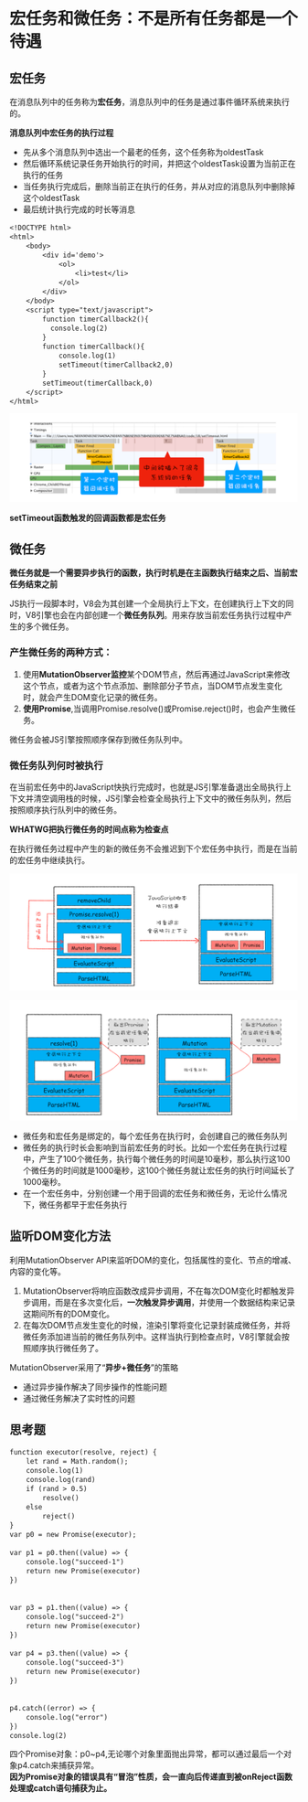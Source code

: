 # 宏任务和微任务：不是所有任务都是一个待遇
## 宏任务
在消息队列中的任务称为**宏任务**，消息队列中的任务是通过事件循环系统来执行的。  

**消息队列中宏任务的执行过程**
- 先从多个消息队列中选出一个最老的任务，这个任务称为oldestTask
- 然后循环系统记录任务开始执行的时间，并把这个oldestTask设置为当前正在执行的任务
- 当任务执行完成后，删除当前正在执行的任务，并从对应的消息队列中删除掉这个oldestTask
- 最后统计执行完成的时长等消息

```
<!DOCTYPE html>
<html>
    <body>
        <div id='demo'>
            <ol>
                <li>test</li>
            </ol>
        </div>
    </body>
    <script type="text/javascript">
        function timerCallback2(){
          console.log(2)
        }
        function timerCallback(){
            console.log(1)
            setTimeout(timerCallback2,0)
        }
        setTimeout(timerCallback,0)
    </script>
</html>

```
![](img/宏任务.png)  

**setTimeout函数触发的回调函数都是宏任务**

## 微任务
**微任务就是一个需要异步执行的函数，执行时机是在主函数执行结束之后、当前宏任务结束之前**  

JS执行一段脚本时，V8会为其创建一个全局执行上下文，在创建执行上下文的同时，V8引擎也会在内部创建一个**微任务队列**。用来存放当前宏任务执行过程中产生的多个微任务。  

### 产生微任务的两种方式：  
1. 使用**MutationObserver监控**某个DOM节点，然后再通过JavaScript来修改这个节点，或者为这个节点添加、删除部分子节点，当DOM节点发生变化时，就会产生DOM变化记录的微任务。
2. **使用Promise**,当调用Promise.resolve()或Promise.reject()时，也会产生微任务。


微任务会被JS引擎按照顺序保存到微任务队列中。


### 微任务队列何时被执行
在当前宏任务中的JavaScript快执行完成时，也就是JS引擎准备退出全局执行上下文并清空调用栈的时候，JS引擎会检查全局执行上下文中的微任务队列，然后按照顺序执行队列中的微任务。  

**WHATWG把执行微任务的时间点称为检查点**  

在执行微任务过程中产生的新的微任务不会推迟到下个宏任务中执行，而是在当前的宏任务中继续执行。  

![](img/添加微任务.png)  

![](img/执行微任务.png)  

- 微任务和宏任务是绑定的，每个宏任务在执行时，会创建自己的微任务队列
- 微任务的执行时长会影响到当前宏任务的时长。比如一个宏任务在执行过程中，产生了100个微任务，执行每个微任务的时间是10毫秒，那么执行这100个微任务的时间就是1000毫秒，这100个微任务就让宏任务的执行时间延长了1000毫秒。
- 在一个宏任务中，分别创建一个用于回调的宏任务和微任务，无论什么情况下，微任务都早于宏任务执行

## 监听DOM变化方法
利用MutationObserver API来监听DOM的变化，包括属性的变化、节点的增减、内容的变化等。  
1. MutationObserver将响应函数改成异步调用，不在每次DOM变化时都触发异步调用，而是在多次变化后，**一次触发异步调用**，并使用一个数据结构来记录这期间所有的DOM变化。
2. 在每次DOM节点发生变化的时候，渲染引擎将变化记录封装成微任务，并将微任务添加进当前的微任务队列中。这样当执行到检查点时，V8引擎就会按照顺序执行微任务了。


MutationObserver采用了“**异步+微任务**”的策略  
- 通过异步操作解决了同步操作的性能问题
- 通过微任务解决了实时性的问题


## 思考题
```
function executor(resolve, reject) {
    let rand = Math.random();
    console.log(1)
    console.log(rand)
    if (rand > 0.5)
        resolve()
    else
        reject()
}
var p0 = new Promise(executor);

var p1 = p0.then((value) => {
    console.log("succeed-1")
    return new Promise(executor)
})


var p3 = p1.then((value) => {
    console.log("succeed-2")
    return new Promise(executor)
})

var p4 = p3.then((value) => {
    console.log("succeed-3")
    return new Promise(executor)
})


p4.catch((error) => {
    console.log("error")
})
console.log(2)

```

四个Promise对象：p0~p4,无论哪个对象里面抛出异常，都可以通过最后一个对象p4.catch来捕获异常。  
**因为Promise对象的错误具有“冒泡”性质，会一直向后传递直到被onReject函数处理或catch语句捕获为止。**